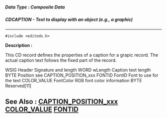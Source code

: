##### Data Type : Composite Data
##### CDCAPTION - Text to display with an object (e.g., a graphic)
---
```
#include <editods.h>
```
**Description :**

This CD record defines the properties of a caption for a grapic record.  The 
actual caption text follows the fixed part of the record.

WSIG  Header  Signature and length
WORD  wLength Caption text length
BYTE  Position see CAPTION_POSITION_xxx 
FONTID  FontID  Font to use for the text
COLOR_VALUE  FontColor RGB font color information
BYTE  Reserved[11]

**See Also :**
[CAPTION_POSITION_xxx](/reference/Symb/CAPTION_POSITION_xxx)
[COLOR_VALUE](/reference/Data/COLOR_VALUE)
[FONTID](/reference/Data/FONTID)
---
